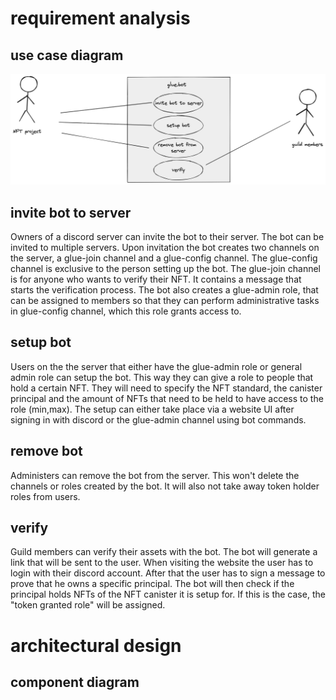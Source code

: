 # requirement analysis

## use case diagram

![](./docs/comics/requirements.png)

## invite bot to server

Owners of a discord server can invite the bot to their server. The bot can be invited to multiple servers. Upon invitation the bot creates two channels on the server, a glue-join channel and a glue-config channel. The glue-config channel is exclusive to the person setting up the bot. The glue-join channel is for anyone who wants to verify their NFT. It contains a message that starts the verification process. The bot also creates a glue-admin role, that can be assigned to members so that they can perform administrative tasks in glue-config channel, which this role grants access to.

## setup bot

Users on the the server that either have the glue-admin role or general admin role can setup the bot. This way they can give a role to people that hold a certain NFT. They will need to specify the NFT standard, the canister principal and the amount of NFTs that need to be held to have access to the role (min,max). The setup can either take place via a website UI after signing in with discord or the glue-admin channel using bot commands.

## remove bot

Administers can remove the bot from the server. This won't delete the channels or roles created by the bot. It will also not take away token holder roles from users.

## verify

Guild members can verify their assets with the bot. The bot will generate a link that will be sent to the user. When visiting the website the user has to login with their discord account. After that the user has to sign a message to prove that he owns a specific principal. The bot will then check if the principal holds NFTs of the NFT canister it is setup for. If this is the case, the "token granted role" will be assigned.

# architectural design

## component diagram
